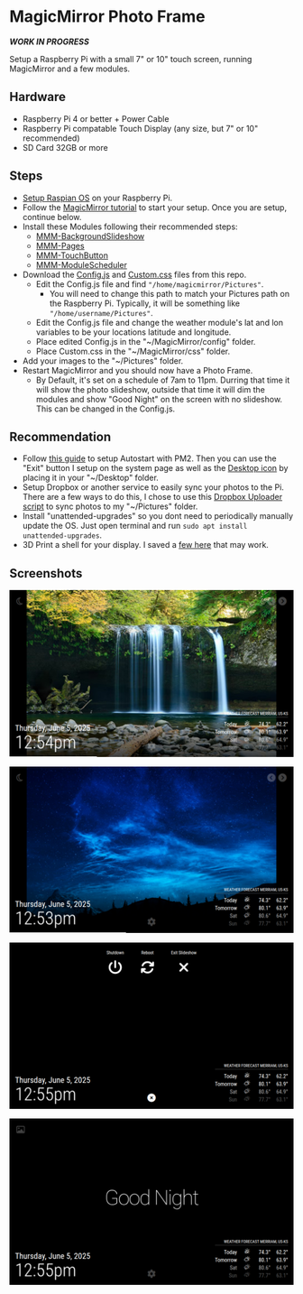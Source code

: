 # MagicMirror Photo Frame

***WORK IN PROGRESS***

Setup a Raspberry Pi with a small 7" or 10" touch screen, running MagicMirror and a few modules.

## Hardware
- Raspberry Pi 4 or better + Power Cable
- Raspberry Pi compatable Touch Display (any size, but 7" or 10" recommended)
- SD Card 32GB or more

## Steps
- [Setup Raspian OS](https://www.raspberrypi.com/documentation/computers/getting-started.html) on your Raspberry Pi.
- Follow the [MagicMirror tutorial](https://docs.magicmirror.builders) to start your setup. Once you are setup, continue below.
- Install these Modules following their recommended steps:
  - [MMM-BackgroundSlideshow](https://github.com/darickc/MMM-BackgroundSlideshow)
  - [MMM-Pages](https://github.com/edward-shen/MMM-pages)
  - [MMM-TouchButton](https://github.com/Tom-Hirschberger/MMM-TouchButton)
  - [MMM-ModuleScheduler](https://github.com/ianperrin/MMM-ModuleScheduler)
- Download the [Config.js](https://github.com/dansl/MagicMirror-Photo-Frame/raw/refs/heads/main/config.js) and [Custom.css](https://github.com/dansl/MagicMirror-Photo-Frame/raw/refs/heads/main/custom.css) files from this repo.
  - Edit the Config.js file and find ```"/home/magicmirror/Pictures"```.
    - You will need to change this path to match your Pictures path on the Raspberry Pi. Typically, it will be something like ```"/home/username/Pictures"```.
  - Edit the Config.js file and change the weather module's lat and lon variables to be your locations latitude and longitude.
  - Place edited Config.js in the "~/MagicMirror/config" folder.
  - Place Custom.css in the "~/MagicMirror/css" folder.
- Add your images to the "~/Pictures" folder.
- Restart MagicMirror and you should now have a Photo Frame.
  - By Default, it's set on a schedule of 7am to 11pm. Durring that time it will show the photo slideshow, outside that time it will dim the modules and show "Good Night" on the screen with no slideshow. This can be changed in the Config.js.

## Recommendation
- Follow [this guide](https://docs.magicmirror.builders/configuration/autostart.html) to setup Autostart with PM2. Then you can use the "Exit" button I setup on the system page as well as the [Desktop icon](https://github.com/dansl/MagicMirror-Photo-Frame/raw/refs/heads/main/Start-Slideshow.desktop) by placing it in your "~/Desktop" folder.
- Setup Dropbox or another service to easily sync your photos to the Pi. There are a few ways to do this, I chose to use this [Dropbox Uploader script](https://github.com/andreafabrizi/Dropbox-Uploader) to sync photos to my "~/Pictures" folder.
- Install "unattended-upgrades" so you dont need to periodically manually update the OS. Just open terminal and run ```sudo apt install unattended-upgrades```.
- 3D Print a shell for your display. I saved a [few here](https://github.com/dansl/MagicMirror-Photo-Frame/tree/main/3D%20Print) that may work.

## Screenshots
![Screenshot 1](https://github.com/dansl/MagicMirror-Photo-Frame/blob/7a29c26a3ec8684508ddc74662d76c80fbb34192/screenshots/screenshot1.png)

![Screenshot 2](https://github.com/dansl/MagicMirror-Photo-Frame/blob/7a29c26a3ec8684508ddc74662d76c80fbb34192/screenshots/screenshot2.png)

![Screenshot 3](https://github.com/dansl/MagicMirror-Photo-Frame/blob/7a29c26a3ec8684508ddc74662d76c80fbb34192/screenshots/screenshot3.png)

![Screenshot 4](https://github.com/dansl/MagicMirror-Photo-Frame/blob/7a29c26a3ec8684508ddc74662d76c80fbb34192/screenshots/screenshot4.png)
